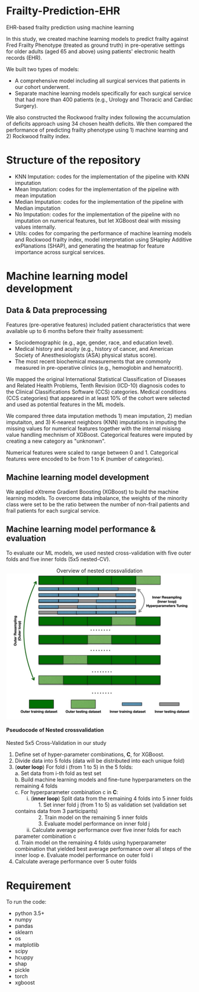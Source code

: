 # Frailty-Prediction-EHR
EHR-based frailty prediction using machine learning

In this study, we created machine learning models to predict frailty against Fred Frailty Phenotype (treated as ground truth) in pre-operative settings for older adults (aged 65 and above) using patients' electronic health records (EHR). 

We built two types of models: 
  - A comprehensive model including all surgical services that patients in our cohort underwent.
  - Separate machine learning models specifically for each surgical service that had more than 400 patients (e.g., Urology and Thoracic and Cardiac Surgery).
 
We also constructed the Rockwood frailty index following the accumulation of deficits approach using 34 chosen health deficits. We then compared the performance of predicting frailty phenotype using 1) machine learning and 2) Rockwood frailty index.

# Structure of the repository
  - KNN Imputation: codes for the implementation of the pipeline with KNN imputation
  - Mean Imputation: codes for the implementation of the pipeline with mean imputation
  - Median Imputation: codes for the implementation of the pipeline with Median imputation
  - No Imputation: codes for the implementation of the pipeline with no imputation on numerical features, but let XGBoost deal with missing values internally.
  - Utils: codes for comparing the performance of machine learning models and Rockwood frailty index, model interpretation using SHapley Additive exPlanations (SHAP), and generating the heatmap for feature importance across surgical services.


# Machine learning model development

## Data & Data preprocessing
Features (pre-operative features) included patient characteristics that were available up to 6 months before their frailty assessment: 
  - Sociodemographic (e.g., age, gender, race, and education level).
  - Medical history and acuity (e.g., history of cancer, and American Society of Anesthesiologists (ASA) physical status score).
  - The most recent biochemical measurements that are commonly measured in pre-operative clinics (e.g., hemoglobin and hematocrit).

We mapped the original International Statistical Classification of Diseases and Related Health Problems, Tenth Revision (ICD-10) diagnosis codes to the Clinical Classifications Software (CCS) categories. Medical conditions (CCS categories) that appeared in at least 10% of the cohort were selected and used as potential features in the ML models.

We compared three data imputation methods 1) mean imputation, 2) median imputaiton, and 3) K-nearest neighbors (KNN) imputations in imputing the missing values for numerical features together with the internal misisng value handling mechnism of XGBoost. Categorical features were imputed by creating a new category as "unknonwn".

Numerical features were scaled to range between 0 and 1. Categorical features were encoded to be from 1 to K (number of categories).

## Machine learning model development 
We applied eXtreme Gradient Boosting (XGBoost) to build the machine learning models. To overcome data imbalance, the weights of the minority class were set to be the ratio between the number of non-frail patients and frail patients for each surgical service. 

## Machine learning model performance & evaluation
To evaluate our ML models, we used nested cross-validation with five outer folds and five inner folds (5x5 nested-CV).

<p align="center">
  Overview of nested crossvalidation
  <img align="middle" src="./nested-cv.jpg" alt="nested-cv"  />
</p>

#### Pseudocode of Nested crossvalidation 
Nested 5x5 Cross-Validation in our study
1.	Define set of hyper-parameter combinations, **C**, for XGBoost.
2.	Divide data into 5 folds (data will be distributed into each unique fold)
3.	(**outer loop**) For fold i (from 1 to 5) in the 5 folds:
    <br />
    a.	Set data from i-th fold as test set
    <br />
    b.	Build machine learning models and fine-tune hyperparameters on the remaining 4 folds 
    <br />
    c.	For hyperparameter combination c in **C**:
    <br />
    &nbsp;&nbsp;&nbsp;&nbsp;&nbsp;&nbsp;&nbsp;&nbsp;i.	(**inner loop**) Split data from the remaining 4 folds into 5 inner folds 
    <br />
    &nbsp;&nbsp;&nbsp;&nbsp;&nbsp;&nbsp;&nbsp;&nbsp;&nbsp;&nbsp;&nbsp;&nbsp;&nbsp;&nbsp;&nbsp;&nbsp;1.	Set inner fold j (from 1 to 5) as validation set (validation set contains data from 3 participants)
    <br />
    &nbsp;&nbsp;&nbsp;&nbsp;&nbsp;&nbsp;&nbsp;&nbsp;&nbsp;&nbsp;&nbsp;&nbsp;&nbsp;&nbsp;&nbsp;&nbsp;2.	Train model on the remaining 5 inner folds 
    <br />
    &nbsp;&nbsp;&nbsp;&nbsp;&nbsp;&nbsp;&nbsp;&nbsp;&nbsp;&nbsp;&nbsp;&nbsp;&nbsp;&nbsp;&nbsp;&nbsp;3.	Evaluate model performance on inner fold j
    <br />
    &nbsp;&nbsp;&nbsp;&nbsp;&nbsp;&nbsp;&nbsp;&nbsp;ii.	Calculate average performance over five inner folds for each parameter combination c
    <br />
    d.	Train model on the remaining 4 folds using hyperparameter combination that yielded best average performance over all steps of the inner loop
    e.	Evaluate model performance on outer fold i
4.	Calculate average performance over 5 outer folds

# Requirement 
To run the code:
* python 3.5+
* numpy
* pandas
* sklearn
* os
* matplotlib
* scipy
* hcuppy
* shap
* pickle
* torch
* xgboost
